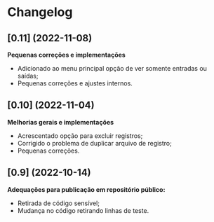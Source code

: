 # Changelog


## [0.11] (2022-11-08)

**Pequenas correções e implementações**

- Adicionado ao menu principal opção de ver somente entradas ou saídas;
- Pequenas correções e ajustes internos.



## [0.10] (2022-11-04)

**Melhorias gerais e implementações**

- Acrescentado opção para excluir registros;
- Corrigido o problema de duplicar arquivo de registro;
- Pequenas correções.



## [0.9] (2022-10-14)

**Adequações para publicação em repositório público:**

- Retirada de código sensível;
- Mudança no código retirando linhas de teste.